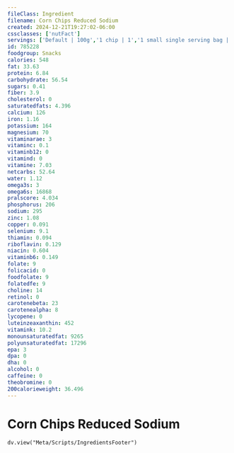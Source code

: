 ```yaml
---
fileClass: Ingredient
filename: Corn Chips Reduced Sodium
created: 2024-12-21T19:27:02-06:00
cssclasses: ['nutFact']
servings: ['Default | 100g','1 chip | 1','1 small single serving bag | 28','1 medium single serving bag | 57','1 large single serving bag | 85','1 100 calorie package | 20','1 cup | 45']
id: 785228
foodgroup: Snacks
calories: 548
fat: 33.63
protein: 6.84
carbohydrate: 56.54
sugars: 0.41
fiber: 3.9
cholesterol: 0
saturatedfats: 4.396
calcium: 126
iron: 1.16
potassium: 164
magnesium: 70
vitaminarae: 3
vitaminc: 0.1
vitaminb12: 0
vitamind: 0
vitamine: 7.03
netcarbs: 52.64
water: 1.12
omega3s: 3
omega6s: 16868
pralscore: 4.034
phosphorus: 206
sodium: 295
zinc: 1.08
copper: 0.091
selenium: 9.1
thiamin: 0.094
riboflavin: 0.129
niacin: 0.604
vitaminb6: 0.149
folate: 9
folicacid: 0
foodfolate: 9
folatedfe: 9
choline: 14
retinol: 0
carotenebeta: 23
carotenealpha: 8
lycopene: 0
luteinzeaxanthin: 452
vitamink: 10.2
monounsaturatedfat: 9265
polyunsaturatedfat: 17296
epa: 3
dpa: 0
dha: 0
alcohol: 0
caffeine: 0
theobromine: 0
200calorieweight: 36.496
---
```


# Corn Chips Reduced Sodium

```dataviewjs
dv.view("Meta/Scripts/IngredientsFooter")
```